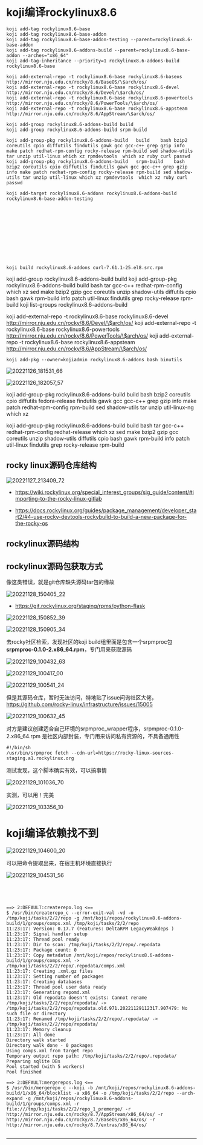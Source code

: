 # koji编译rockylinux8.6




```
koji add-tag rockylinux8.6-base
koji add-tag rockylinux8.6-base-addon
koji add-tag rockylinux8.6-base-addon-testing --parent=rockylinux8.6-base-addon
koji add-tag rockylinux8.6-addons-build --parent=rockylinux8.6-base-addon --arches="x86_64"
koji add-tag-inheritance --priority=1 rockylinux8.6-addons-build rockylinux8.6-base

koji add-external-repo -t rockylinux8.6-base rockylinux8.6-baseos http://mirror.nju.edu.cn/rocky/8.6/BaseOS/\$arch/os/
koji add-external-repo -t rockylinux8.6-base rockylinux8.6-devel http://mirror.nju.edu.cn/rocky/8.6/Devel/\$arch/os/
koji add-external-repo -t rockylinux8.6-base rockylinux8.6-powertools http://mirror.nju.edu.cn/rocky/8.6/PowerTools/\$arch/os/
koji add-external-repo -t rockylinux8.6-base rockylinux8.6-appsteam http://mirror.nju.edu.cn/rocky/8.6/AppStream/\$arch/os/

koji add-group rockylinux8.6-addons-build build
koji add-group rockylinux8.6-addons-build srpm-build

koji add-group-pkg rockylinux8.6-addons-build   build    bash bzip2 coreutils cpio diffutils findutils gawk gcc gcc-c++ grep gzip info make patch redhat-rpm-config rocky-release rpm-build sed shadow-utils tar unzip util-linux which xz rpmdevtools  which xz ruby curl passwd
koji add-group-pkg rockylinux8.6-addons-build   srpm-build    bash bzip2 coreutils cpio diffutils findutils gawk gcc gcc-c++ grep gzip info make patch redhat-rpm-config rocky-release rpm-build sed shadow-utils tar unzip util-linux which xz rpmdevtools  which xz ruby curl passwd

koji add-target rockylinux8.6-addons rockylinux8.6-addons-build rockylinux8.6-base-addon-testing












koji build rockylinux8.6-addons curl-7.61.1-25.el8.src.rpm
```





koji add-group rockylinux8.6-addons-build build
koji add-group-pkg rockylinux8.6-addons-build build bash tar gcc-c++ redhat-rpm-config which xz sed make bzip2 gzip gcc coreutils unzip shadow-utils diffutils cpio bash gawk rpm-build info patch util-linux findutils grep  rocky-release rpm-build
koji list-groups rockylinux8.6-addons-build










koji add-external-repo -t rockylinux8.6-base rockylinux8.6-devel http://mirror.nju.edu.cn/rocky/8.6/Devel/\$arch/os/
koji add-external-repo -t rockylinux8.6-base rockylinux8.6-powertools http://mirror.nju.edu.cn/rocky/8.6/PowerTools/\$arch/os/
koji add-external-repo -t rockylinux8.6-base rockylinux8.6-appsteam http://mirror.nju.edu.cn/rocky/8.6/AppStream/\$arch/os/

```
koji add-pkg --owner=kojiadmin rockylinux8.6-addons bash binutils
```

![20221126_181531_66](image/20221126_181531_66.png)

![20221126_182057_57](image/20221126_182057_57.png)





koji add-group-pkg rockylinux8.6-addons-build build bash bzip2 coreutils cpio diffutils fedora-release findutils gawk gcc gcc-c++ grep gzip info make patch redhat-rpm-config rpm-build sed shadow-utils tar unzip util-linux-ng which xz




koji add-group-pkg rockylinux8.6-addons-build build bash tar gcc-c++ redhat-rpm-config redhat-release which xz sed make bzip2 gzip gcc coreutils unzip shadow-utils diffutils cpio bash gawk rpm-build info patch util-linux findutils grep  rocky-release rpm-build


## rocky linux源码仓库结构

![20221127_213409_72](image/20221127_213409_72.png)

* <https://wiki.rockylinux.org/special_interest_groups/sig_guide/content/#importing-to-the-rocky-linux-gitlab>


* <https://docs.rockylinux.org/guides/package_management/developer_start2/#4-use-rocky-devtools-rockybuild-to-build-a-new-package-for-the-rocky-os>


## rockylinux源码结构




## rockylinux源码包获取方式

像这类错误，就是git仓库缺失源码tar包的缘故

![20221128_150405_22](image/20221128_150405_22.png)

* <https://git.rockylinux.org/staging/rpms/python-flask>

![20221128_150852_39](image/20221128_150852_39.png)

![20221128_150905_34](image/20221128_150905_34.png)

去rocky社区检索，发现社区的koji build组里面是包含一个srpmproc包	**srpmproc-0.1.0-2.x86_64.rpm**，专门用来获取源码

![20221129_100432_63](image/20221129_100432_63.png)

![20221129_100417_00](image/20221129_100417_00.png)

![20221129_100541_24](image/20221129_100541_24.png)

但是其源码仓库，暂时无法访问，特地贴了issue问询社区大佬，<https://github.com/rocky-linux/infrastructure/issues/15005>

![20221129_100632_45](image/20221129_100632_45.png)

对方是建议创建适合自己环境的srpmproc_wrapper程序，srpmproc-0.1.0-2.x86_64.rpm 是社区内部封装，专门用来访问私有资源的，不具备通用性

```
#!/bin/sh
/usr/bin/srpmproc fetch --cdn-url=https://rocky-linux-sources-staging.a1.rockylinux.org
```

测试发现，这个脚本确实有效，可以搞事情

![20221129_101036_70](image/20221129_101036_70.png)


实测，可以用！完美

![20221129_103356_10](image/20221129_103356_10.png)


# koji编译依赖找不到

![20221129_104600_20](image/20221129_104600_20.png)

可以把命令提取出来，在宿主机环境直接执行


![20221129_104531_56](image/20221129_104531_56.png)

```




==> 2:DEFAULT:createrepo.log <==
$ /usr/bin/createrepo_c --error-exit-val -vd -o /tmp/koji/tasks/2/2/repo -g /mnt/koji/repos/rockylinux8.6-addons-build/1/groups/comps.xml /tmp/koji/tasks/2/2/repo
11:23:17: Version: 0.17.7 (Features: DeltaRPM LegacyWeakdeps )
11:23:17: Signal handler setup
11:23:17: Thread pool ready
11:23:17: Dir to scan: /tmp/koji/tasks/2/2/repo/.repodata
11:23:17: Package count: 0
11:23:17: Copy metadatum /mnt/koji/repos/rockylinux8.6-addons-build/1/groups/comps.xml -> /tmp/koji/tasks/2/2/repo/.repodata/comps.xml
11:23:17: Creating .xml.gz files
11:23:17: Setting number of packages
11:23:17: Creating databases
11:23:17: Thread pool user data ready
11:23:17: Generating repomd.xml
11:23:17: Old repodata doesn't exists: Cannot rename /tmp/koji/tasks/2/2/repo/repodata/ -> /tmp/koji/tasks/2/2/repo/repodata.old.971.20221129112317.907479: No such file or directory
11:23:17: Renamed /tmp/koji/tasks/2/2/repo/.repodata/ -> /tmp/koji/tasks/2/2/repo/repodata/
11:23:17: Memory cleanup
11:23:17: All done
Directory walk started
Directory walk done - 0 packages
Using comps.xml from target repo
Temporary output repo path: /tmp/koji/tasks/2/2/repo/.repodata/
Preparing sqlite DBs
Pool started (with 5 workers)
Pool finished

==> 2:DEFAULT:mergerepos.log <==
$ /usr/bin/mergerepo_c --koji -b /mnt/koji/repos/rockylinux8.6-addons-build/1/x86_64/blocklist -a x86_64 -o /tmp/koji/tasks/2/2/repo --arch-expand -g /mnt/koji/repos/rockylinux8.6-addons-build/1/groups/comps.xml -r file:///tmp/koji/tasks/2/2/repo_1_premerge/ -r http://mirror.nju.edu.cn/rocky/8.7/AppStream/x86_64/os/ -r http://mirror.nju.edu.cn/rocky/8.7/BaseOS/x86_64/os/ -r http://mirror.nju.edu.cn/rocky/8.7/extras/x86_64/os/


```







---
